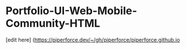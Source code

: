 # Portfolio-UI-Web-Mobile-Community-HTML

[edit here] (https://piperforce.dev/~/gh/piperforce/piperforce.github.io
